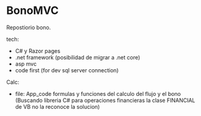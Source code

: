 # BonoMVC
Repostiorio bono.

tech:
- C# y Razor pages
- .net framework (posibilidad de migrar a .net core)
- asp mvc
- code first (for dev sql server connection)

Calc:
- file: App_code formulas y funciones del calculo del flujo y el bono (Buscando libreria C# para operaciones financieras la clase FINANCIAL de VB no la reconoce la solucion)
